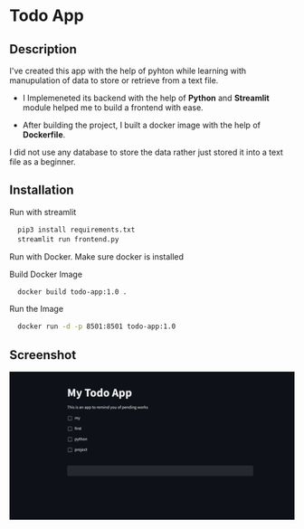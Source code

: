 
# Todo App



## Description
I've created this app with the help of pyhton while learning with manupulation of data to store or retrieve from a text file. 

- I Implemeneted its backend with the help of **Python** and **Streamlit** module helped me to build a frontend with ease.

- After building the project, I built a docker image with the help of **Dockerfile**.

I did not use any database to store the data rather just stored it into a text file as a beginner.
## Installation

Run with streamlit

```bash
  pip3 install requirements.txt
  streamlit run frontend.py
```
    
Run with Docker. Make sure docker is installed

Build Docker Image

```bash
  docker build todo-app:1.0 .
```
Run the Image
```bash
  docker run -d -p 8501:8501 todo-app:1.0
```

## Screenshot
![alt text](https://github.com/AkramExp/python-todo-app/blob/main/Screenshot.png?raw=true)
